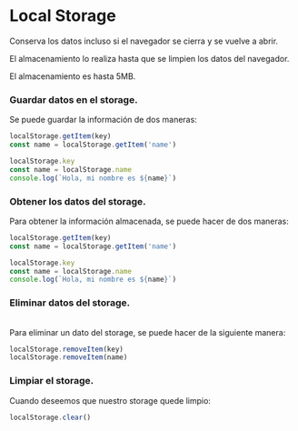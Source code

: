 # Local Storage

Conserva los datos incluso si el navegador se cierra y se vuelve a abrir.&#x20;

El almacenamiento lo realiza hasta que se limpien los datos del navegador.

El almacenamiento es hasta 5MB.

### Guardar datos en el storage.

Se puede guardar la información de dos maneras:

```javascript
localStorage.getItem(key)
const name = localStorage.getItem('name')

localStorage.key
const name = localStorage.name
console.log(`Hola, mi nombre es ${name}`)
```

### Obtener los datos del storage.

Para obtener la información almacenada, se puede hacer de dos maneras:

```javascript
localStorage.getItem(key)
const name = localStorage.getItem('name')

localStorage.key
const name = localStorage.name
console.log(`Hola, mi nombre es ${name}`)
```

### Eliminar datos del storage.

\
Para eliminar un dato del storage, se puede hacer de la siguiente manera:

```javascript
localStorage.removeItem(key)
localStorage.removeItem(name)
```

### Limpiar el storage.

Cuando deseemos que nuestro storage quede limpio:

```javascript
localStorage.clear()
```

